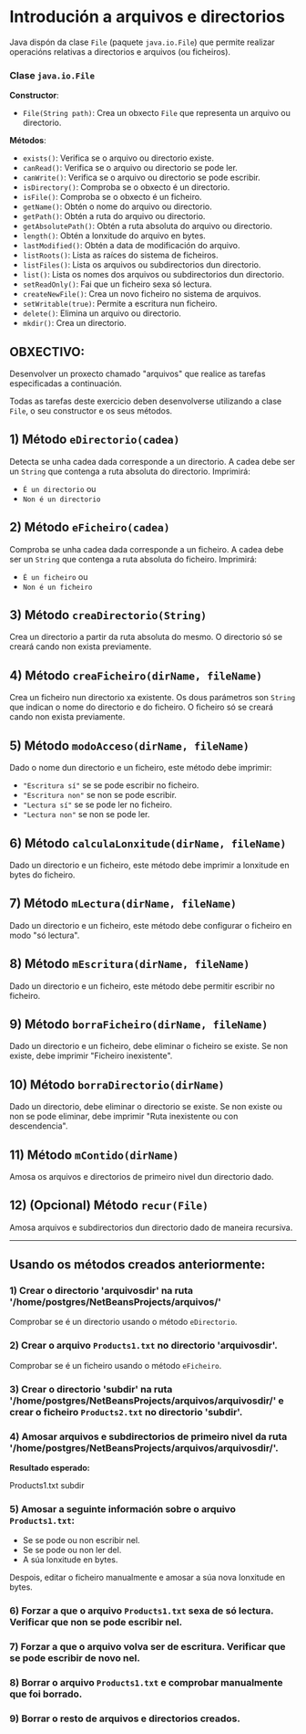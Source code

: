 # Introdución a arquivos e directorios

Java dispón da clase `File` (paquete `java.io.File`) que permite realizar operacións relativas a directorios e arquivos (ou ficheiros).

### Clase `java.io.File`

**Constructor**:
- `File(String path)`: Crea un obxecto `File` que representa un arquivo ou directorio.

**Métodos**:
- `exists()`: Verifica se o arquivo ou directorio existe.
- `canRead()`: Verifica se o arquivo ou directorio se pode ler.
- `canWrite()`: Verifica se o arquivo ou directorio se pode escribir.
- `isDirectory()`: Comproba se o obxecto é un directorio.
- `isFile()`: Comproba se o obxecto é un ficheiro.
- `getName()`: Obtén o nome do arquivo ou directorio.
- `getPath()`: Obtén a ruta do arquivo ou directorio.
- `getAbsolutePath()`: Obtén a ruta absoluta do arquivo ou directorio.
- `length()`: Obtén a lonxitude do arquivo en bytes.
- `lastModified()`: Obtén a data de modificación do arquivo.
- `listRoots()`: Lista as raíces do sistema de ficheiros.
- `listFiles()`: Lista os arquivos ou subdirectorios dun directorio.
- `list()`: Lista os nomes dos arquivos ou subdirectorios dun directorio.
- `setReadOnly()`: Fai que un ficheiro sexa só lectura.
- `createNewFile()`: Crea un novo ficheiro no sistema de arquivos.
- `setWritable(true)`: Permite a escritura nun ficheiro.
- `delete()`: Elimina un arquivo ou directorio.
- `mkdir()`: Crea un directorio.

## OBXECTIVO:

Desenvolver un proxecto chamado "arquivos" que realice as tarefas especificadas a continuación.

Todas as tarefas deste exercicio deben desenvolverse utilizando a clase `File`, o seu constructor e os seus métodos.

## 1) Método `eDirectorio(cadea)`
Detecta se unha cadea dada corresponde a un directorio. A cadea debe ser un `String` que contenga a ruta absoluta do directorio. Imprimirá:
- `É un directorio` ou
- `Non é un directorio`

## 2) Método `eFicheiro(cadea)`
Comproba se unha cadea dada corresponde a un ficheiro. A cadea debe ser un `String` que contenga a ruta absoluta do ficheiro. Imprimirá:
- `É un ficheiro` ou
- `Non é un ficheiro`

## 3) Método `creaDirectorio(String)`
Crea un directorio a partir da ruta absoluta do mesmo. O directorio só se creará cando non exista previamente.

## 4) Método `creaFicheiro(dirName, fileName)`
Crea un ficheiro nun directorio xa existente. Os dous parámetros son `String` que indican o nome do directorio e do ficheiro. O ficheiro só se creará cando non exista previamente.

## 5) Método `modoAcceso(dirName, fileName)`
Dado o nome dun directorio e un ficheiro, este método debe imprimir:
- `"Escritura sí"` se se pode escribir no ficheiro.
- `"Escritura non"` se non se pode escribir.
- `"Lectura sí"` se se pode ler no ficheiro.
- `"Lectura non"` se non se pode ler.

## 6) Método `calculaLonxitude(dirName, fileName)`
Dado un directorio e un ficheiro, este método debe imprimir a lonxitude en bytes do ficheiro.

## 7) Método `mLectura(dirName, fileName)`
Dado un directorio e un ficheiro, este método debe configurar o ficheiro en modo "só lectura".

## 8) Método `mEscritura(dirName, fileName)`
Dado un directorio e un ficheiro, este método debe permitir escribir no ficheiro.

## 9) Método `borraFicheiro(dirName, fileName)`
Dado un directorio e un ficheiro, debe eliminar o ficheiro se existe. Se non existe, debe imprimir "Ficheiro inexistente".

## 10) Método `borraDirectorio(dirName)`
Dado un directorio, debe eliminar o directorio se existe. Se non existe ou non se pode eliminar, debe imprimir "Ruta inexistente ou con descendencia".

## 11) Método `mContido(dirName)`
Amosa os arquivos e directorios de primeiro nivel dun directorio dado.

## 12) (Opcional) Método `recur(File)`
Amosa arquivos e subdirectorios dun directorio dado de maneira recursiva.

---

## Usando os métodos creados anteriormente:

### 1) Crear o directorio 'arquivosdir' na ruta '/home/postgres/NetBeansProjects/arquivos/'
Comprobar se é un directorio usando o método `eDirectorio`.

### 2) Crear o arquivo `Products1.txt` no directorio 'arquivosdir'.
Comprobar se é un ficheiro usando o método `eFicheiro`.

### 3) Crear o directorio 'subdir' na ruta '/home/postgres/NetBeansProjects/arquivos/arquivosdir/' e crear o ficheiro `Products2.txt` no directorio 'subdir'.

### 4) Amosar arquivos e subdirectorios de primeiro nivel da ruta '/home/postgres/NetBeansProjects/arquivos/arquivosdir/'.

**Resultado esperado:**

Products1.txt
subdir

### 5) Amosar a seguinte información sobre o arquivo `Products1.txt`:
- Se se pode ou non escribir nel.
- Se se pode ou non ler del.
- A súa lonxitude en bytes.

Despois, editar o ficheiro manualmente e amosar a súa nova lonxitude en bytes.

### 6) Forzar a que o arquivo `Products1.txt` sexa de só lectura. Verificar que non se pode escribir nel.

### 7) Forzar a que o arquivo volva ser de escritura. Verificar que se pode escribir de novo nel.

### 8) Borrar o arquivo `Products1.txt` e comprobar manualmente que foi borrado.

### 9) Borrar o resto de arquivos e directorios creados.
